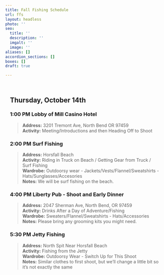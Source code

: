 ```yaml
---
title: Fall Fishing Schedule
url: ffs
layout: headless
photo: ''
seo:
  title: ''
  description: ''
  imgalt: ''
  image: ''
aliases: []
accordion_sections: []
boxes: []
draft: true

---
```

<div style="padding:15px;">

  <h2>Thursday, October 14th</h2>

### 1:00 PM Lobby of Mill Casino Hotel

> **Address:** 3201 Tremont Ave, North Bend OR 97459  
> **Activity:** Meeting/Introductions and then Heading Off to Shoot

### 2:00 PM Surf Fishing

> **Address:** Horsfall Beach  
> **Activity:** Riding in Truck on Beach / Getting Gear from Truck / Surf Fishing  
> **Wardrobe:** Outdoorsy wear - Jackets/Vests/Flannel/Sweatshirts - Hats/Sunglasses/Accesories  
> **Notes:** We will be surf fishing on the beach.

### 4:00 PM Liberty Pub - Shoot and Early Dinner

> **Address:** 2047 Sherman Ave, North Bend, OR 97459  
> **Activity:** Drinks After a Day of Adventure/Fishing  
> **Wardrobe:** Sweaters/Flannel/Sweatshirts - Hats/Accessories  
> **Notes:** Please bring any grooming kits you might need.

### 5:30 PM Jetty Fishing

> **Address:** North Spit Near Horsfall Beach  
> **Activity:** Fishing from the Jetty  
> **Wardrobe:** Outdoorsy Wear - Switch Up for This Shoot  
> **Notes:** Similar clothes to first shoot, but we’ll change a little bit so it’s not exactly the same

</div>